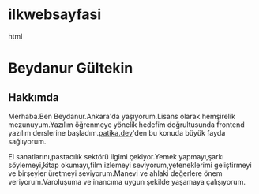 # ilkwebsayfasi
html
<!-- !+enter -->
<!DOCTYPE html>
<html lang="tr"> <!-- <html lang="tr">--> 
<head>
    <meta charset="UTF-8">
    <meta name="viewport" content="width=device-width, initial-scale=1.0">
    <title>Document</title>
<!-- <titlee>browser başlığı</titlee> -->

</head>
<body> <!--site içeriği-->
    <!--başlık etiketleri:<h1>...</h1> 
                          <h2>...</h2>
                          <h3>...</h3>
                              ...      -->
                              <!--<br>boşluk satırı-->
    <h1>Beydanur Gültekin</h1>
    <h2>Hakkımda</h2>
    <!--paragraf yapıları başlıklar içinde <p>....</p>etiketi ile yapılır.-->
    <p>Merhaba.Ben Beydanur.Ankara'da yaşıyorum.Lisans olarak hemşirelik mezunuyum.Yazılım öğrenmeye yönelik hedefim doğrultusunda frontend yazılım derslerine başladım.<a href="https://www.patika.dev/tr">patika.dev</a>'den bu konuda büyük fayda sağlıyorum.</p>
    <p>El sanatlarını,pastacılık sektörü ilgimi çekiyor.Yemek yapmayı,şarkı söylemeyi,kitap okumayı,film izlemeyi seviyorum,yeteneklerimi geliştirmeyi ve birşeyler üretmeyi seviyorum.Manevi ve ahlaki değerlere önem veriyorum.Varoluşuma ve inancıma uygun şekilde yaşamaya çalışıyorum.</p>      
          
            
</body>
